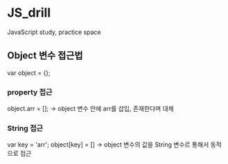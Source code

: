 # JS_drill
JavaScript study, practice space

## Object 변수 접근법

var object = {};

### property 접근
object.arr = [];  -> object 변수 안에 arr를 삽입, 존재한다며 대체

### String 접근
var key = 'arr';
object[key] = [] -> object 변수의 값을 String 변수르 통해서 동적으로 접근
